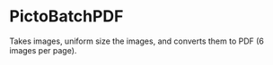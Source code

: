 # PictoBatchPDF
Takes images, uniform size the images, and converts them to PDF (6 images per page).
